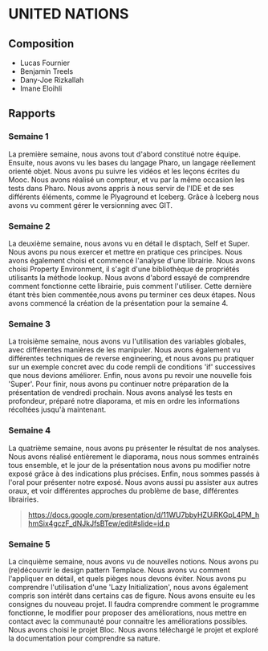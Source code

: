 # UNITED NATIONS

## Composition

- Lucas Fournier
- Benjamin Treels
- Dany-Joe Rizkallah
- Imane Eloihli

## Rapports

### Semaine 1

La première semaine, nous avons tout d'abord constitué notre équipe. Ensuite, nous avons vu les bases du langage Pharo, un langage réellement orienté objet. Nous avons pu suivre les vidéos et les leçons écrites du Mooc.
Nous avons réalisé un compteur, et vu par la même occasion les tests dans Pharo.
Nous avons appris à nous servir de l'IDE et de ses différents éléments, comme le Plyaground et Iceberg. Grâce à Iceberg nous avons vu comment gérer le versionning avec GIT.

### Semaine 2

La deuxième semaine, nous avons vu en détail le disptach, Self et Super. Nous avons pu nous exercer et mettre en pratique ces principes. Nous avons également choisi et commencé l'analyse d'une librairie. Nous avons choisi Property Environment, il s'agit d'une bibliothèque de propriétés utilisants la méthode lookup. Nous avons d'abord essayé de comprendre comment fonctionne cette librairie, puis comment l'utiliser. Cette dernière étant très bien commentée,nous avons pu terminer ces deux étapes. Nous avons commencé la création de la présentation pour la semaine 4.

### Semaine 3

La troisième semaine, nous avons vu l'utilisation des variables globales, avec différentes manières de les manipuler. Nous avons également vu différentes techniques de reverse engineering, et nous avons pu pratiquer sur un exemple concret avec du code rempli de conditions 'if' successives que nous devions améliorer. Enfin, nous avons pu revoir une nouvelle fois 'Super'. Pour finir, nous avons pu continuer notre préparation de la présentation de vendredi prochain. Nous avons analysé les tests en profondeur, préparé notre diaporama, et mis en ordre les informations récoltées jusqu'à maintenant.

### Semaine 4

La quatrième semaine, nous avons pu présenter le résultat de nos analyses. Nous avons réalisé entièrement le diaporama, nous nous sommes entrainés tous ensemble, et le jour de la présentation nous avons pu modifier notre exposé grâce à des indications plus précises. Enfin, nous sommes passés à l'oral pour présenter notre exposé. Nous avons aussi pu assister aux autres oraux, et voir différentes approches du problème de base, différentes librairies.

> https://docs.google.com/presentation/d/11WU7bbyHZUiRKGpL4PM_hhmSix4gczF_dNJkJfsBTew/edit#slide=id.p

### Semaine 5

La cinquième semaine, nous avons vu de nouvelles notions. Nous avons pu (re)découvrir le design pattern Templace. Nous avons vu comment l'appliquer en détail, et quels pièges nous devons éviter. Nous avons pu comprendre l'utilisation d'une 'Lazy Initialization', nous avons également compris son intérêt dans certains cas de figure. Nous avons ensuite eu les consignes du nouveau projet. Il faudra comprendre comment le programme fonctionne, le modifier pour proposer des améliorations, nous mettre en contact avec la communauté pour connaitre les améliorations possibles. Nous avons choisi le projet Bloc. Nous avons téléchargé le projet et exploré la documentation pour comprendre sa nature.
